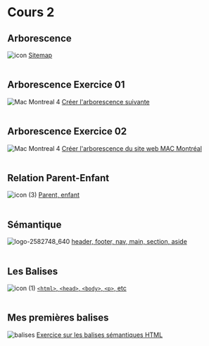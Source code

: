 # Cours 2

## Arborescence

![icon](https://github.com/user-attachments/assets/45afe678-94df-47d8-b3ac-b99d9d09cf4f)
[Sitemap](https://tim-montmorency.com/compendium/582-111%E2%80%93web1/autres/arborescence.html)
<br>
<br>
## Arborescence Exercice 01

![Mac Montreal 4](https://github.com/user-attachments/assets/de078ae9-135b-479c-b1c0-8186c34f53db)
[Créer l'arborescence suivante](https://tim-montmorency.com/compendium/582-111%E2%80%93web1/exercices/arborescence_exercice_01.html)
<br>
<br>
## Arborescence Exercice 02

![Mac Montreal 4](https://github.com/user-attachments/assets/952a2048-a6dc-4211-b363-1ce9af8a0536)
[Créer l'arborescence du site web MAC Montréal](https://tim-montmorency.com/compendium/582-111%E2%80%93web1/exercices/arborescence_exercice_02.html)
<br>
<br>
## Relation Parent-Enfant

![icon (3)](https://github.com/user-attachments/assets/3572f2cb-dc55-41c3-96bd-c86f72bbc8e7)
[Parent, enfant](https://tim-montmorency.com/compendium/582-111%E2%80%93web1/html/parents-enfants.html)
<br>
<br>
## Sémantique

![logo-2582748_640](https://github.com/user-attachments/assets/41d98834-b49e-453d-857e-830ac6c4dbaa)
[header, footer, nav, main, section, aside](https://tim-montmorency.com/compendium/582-111%E2%80%93web1/html/semantique.html)
<br>
<br>
## Les Balises

![icon (1)](https://github.com/user-attachments/assets/f9117e39-9d2b-457c-adfa-bd33d2447c36)
[`<html>`, `<head>`, `<body>`, `<p>`, etc](https://tim-montmorency.com/compendium/582-111%E2%80%93web1/html/balises.html)
<br>
<br>
## Mes premières balises

![balises](https://github.com/user-attachments/assets/dc60993a-4390-4485-a20d-a008d2f3551e)
[Exercice sur les balises sémantiques HTML](https://tim-montmorency.com/compendium/582-111%E2%80%93web1/exercices/mes_premieres_balises.html)
